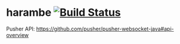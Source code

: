# harambe [![Build Status](https://travis-ci.org/PeterUlb/harambe.svg?branch=master)](https://travis-ci.org/PeterUlb/harambe)
Pusher API: https://github.com/pusher/pusher-websocket-java#api-overview
